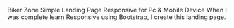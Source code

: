 Biker Zone Simple Landing Page
Responsive for Pc & Mobile Device
When I was complete learn Responsive using Bootstrap, I create this landing page.